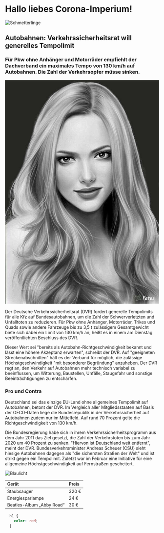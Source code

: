 # Hallo liebes Corona-Imperium!

![Schmetterlinge](https://www.heise.de/ct/imgs/04/2/7/9/4/1/8/2/Onlineshopping-31e4a3de2e7aa5ac.png)

## Autobahnen: Verkehrssicherheitsrat will generelles Tempolimit
### Für Pkw ohne Anhänger und Motorräder empfiehlt der Dachverband ein maximales Tempo von 130 km/h auf Autobahnen. Die Zahl der Verkehrsopfer müsse sinken.

![Frauenportrait](Bilder/FrauPortrait-2.jpg)

Der Deutsche Verkehrssicherheitsrat (DVR) fordert generelle Tempolimits für alle Kfz auf Bundesautobahnen, um die Zahl der Schwerverletzten und Unfalltoten zu reduzieren. Für Pkw ohne Anhänger, Motorräder, Trikes und Quads sowie andere Fahrzeuge bis zu 3,5 t zulässigem Gesamtgewicht biete sich dabei ein Limit von 130 km/h an, heißt es in einem am Dienstag veröffentlichten Beschluss des DVR.

Dieser Wert sei "bereits als Autobahn-Richtgeschwindigkeit bekannt und lässt eine höhere Akzeptanz erwarten", schreibt der DVR. Auf "geeigneten Streckenabschnitten" hält es der Verband für möglich, die zulässige Höchstgeschwindigkeit "mit besonderer Begründung" anzuheben. Der DVR regt an, den Verkehr auf Autobahnen mehr technisch variabel zu beeinflussen, um Witterung, Baustellen, Unfälle, Staugefahr und sonstige Beeinträchtigungen zu entschärfen.

### Pro und Contra

Deutschland sei das einzige EU-Land ohne allgemeines Tempolimit auf Autobahnen, betont der DVR. Im Vergleich aller Mitgliedsstaaten auf Basis der OECD-Daten liege die Bundesrepublik in der Verkehrssicherheit auf Autobahnen zudem nur im Mittelfeld. Auf rund 70 Prozent gelte die Richtgeschwindigkeit von 130 km/h.

Die Bundesregierung habe sich in ihrem Verkehrssicherheitsprogramm aus dem Jahr 2011 das Ziel gesetzt, die Zahl der Verkehrstoten bis zum Jahr 2020 um 40 Prozent zu senken. "Hiervon ist Deutschland weit entfernt", meint der DVR. Bundesverkehrsminister Andreas Scheuer (CSU) sieht hiesige Autobahnen dagegen als "die sichersten Straßen der Welt" und ist strikt gegen ein Tempolimit. Zuletzt war im Februar eine Initiative für eine allgemeine Höchstgeschwindigkeit auf Fernstraßen gescheitert. 

![Blaulicht](Bilder/Blaulicht.jpg)

| Gerät | Preis |
| :---- | :---- |
| Staubsauger | 320 € |
| Energiesparlampe  | 24 €  |
| Beatles-Album „Abby Road“ | 30 €  |

``` {.css .numberLines startFrom="1"}
  h1 {
    color: red;
  }
```
